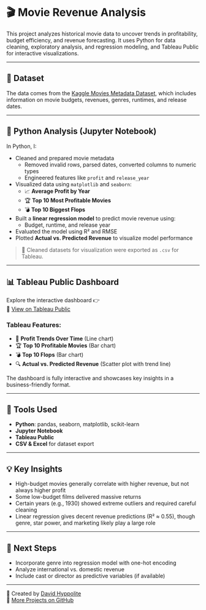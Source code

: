 # 🎬 Movie Revenue Analysis

This project analyzes historical movie data to uncover trends in profitability, budget efficiency, and revenue forecasting. It uses Python for data cleaning, exploratory analysis, and regression modeling, and Tableau Public for interactive visualizations.

---

## 📁 Dataset
The data comes from the [Kaggle Movies Metadata Dataset](https://www.kaggle.com/datasets/rounakbanik/the-movies-dataset), which includes information on movie budgets, revenues, genres, runtimes, and release dates.

---

## 🧪 Python Analysis (Jupyter Notebook)

In Python, I:

- Cleaned and prepared movie metadata
  - Removed invalid rows, parsed dates, converted columns to numeric types
  - Engineered features like `profit` and `release_year`
- Visualized data using `matplotlib` and `seaborn`:
  - 📈 **Average Profit by Year**
  - 🏆 **Top 10 Most Profitable Movies**
  - 💣 **Top 10 Biggest Flops**
- Built a **linear regression model** to predict movie revenue using:
  - Budget, runtime, and release year
- Evaluated the model using R² and RMSE
- Plotted **Actual vs. Predicted Revenue** to visualize model performance

> 📂 Cleaned datasets for visualization were exported as `.csv` for Tableau.

---

## 📊 Tableau Public Dashboard

Explore the interactive dashboard 👉  
🔗 [View on Tableau Public]([https://public.tableau.com/app/profile/your-link-here](https://public.tableau.com/app/profile/david.hyppolite/viz/MovieRevenueAnalysisBoxOfficeFlopsandForecasting/Dashboard1?publish=yes))

### Tableau Features:
- 🎯 **Profit Trends Over Time** (Line chart)
- 🏆 **Top 10 Profitable Movies** (Bar chart)
- 💣 **Top 10 Flops** (Bar chart)
- 🔍 **Actual vs. Predicted Revenue** (Scatter plot with trend line)

The dashboard is fully interactive and showcases key insights in a business-friendly format.

---

## 🔧 Tools Used
- **Python**: pandas, seaborn, matplotlib, scikit-learn
- **Jupyter Notebook**
- **Tableau Public**
- **CSV & Excel** for dataset export

---

## 💡 Key Insights
- High-budget movies generally correlate with higher revenue, but not always higher profit
- Some low-budget films delivered massive returns
- Certain years (e.g., 1930) showed extreme outliers and required careful cleaning
- Linear regression gives decent revenue predictions (R² ≈ 0.55), though genre, star power, and marketing likely play a large role

---

## 📌 Next Steps
- Incorporate genre into regression model with one-hot encoding
- Analyze international vs. domestic revenue
- Include cast or director as predictive variables (if available)

---

👤 Created by [David Hyppolite](https://www.linkedin.com/in/davidhyppolite)  
📂 [More Projects on GitHub](https://github.com/davidhyppolite)
